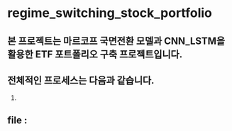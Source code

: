 # regime_switching_stock_portfolio

## 본 프로젝트는 마르코프 국면전환 모델과 CNN_LSTM을 활용한 ETF 포트폴리오 구축 프로젝트입니다.
## 전체적인 프로세스는 다음과 같습니다.
1. 
## file : 

